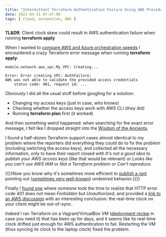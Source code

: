 ```yaml
---
title: "Intermittent Terraform Authentication Failure Using AWS Provider in a Vagrant VM"
date: 2021-03-31 07:47:00
tags: [ cloud, automation, AWS ]
---
```

**TL&DR**: Client clock skew could result in AWS authentication failure when running **terraform apply**

When I wanted to [compare AWS and Azure orchestration speeds](/2021/03/public-cloud-orchestration-speed/) I encountered a crazy Terraform error message when running **terraform apply**:

```
module.network.aws_vpc.My_VPC: Creating...

Error: Error creating VPC: AuthFailure: 
AWS was not able to validate the provided access credentials
	status code: 401, request id: ...
```

Obviously I did all the usual stuff before googling for a solution:
<!--more-->
* Changing my access keys (just in case, who knows)
* Checking whether the access keys work with AWS CLI (they did)
* Running **terraform plan** first (it worked)

And then something weird happened: when searching for the exact error message, I felt like I dropped straight into the [Wisdom of the Ancients](https://xkcd.com/979/).

I found a half-dozen Terraform support cases almost identical to my problem where the reporters did everything they could do to fix the problem (including switching the access keys), and collected all the necessary information, only to have their report closed with *It's not a good idea to publish your AWS access keys* (like that would be relevant) or *Looks like you can't use AWS IAM* or *Not a Terraform problem* or *Can't reproduce*.

{{<note>}}Now you know why it's sometimes more efficient to [publish a rant](/2020/12/ansible-config-sections/) pointing out ([sometimes very well-known](/2017/04/lets-drop-some-random-commands-shall-we/)) undesired behavior.{{</note>}}

Finally I [found one](https://github.com/hashicorp/terraform/issues/6566) where someone took the time to realize that HTTP error code 401 does *not* mean *Forbidden* but *Unauthorized*, and provided a [link to an AWS discussion](https://forums.aws.amazon.com/thread.jspa?threadID=175266) with an interesting conclusion: the real-time clock on your client might be out-of-sync.

Indeed I ran Terraform on a Vagrant/VirtualBox VM ([deployment recipe](https://github.com/ipspace/pubcloud/tree/master/install) in case you need it) that has been up for days, and it seems like its real-time clock drifted just enough for AWS authentication to fail. Restarting the VM (thus syncing its clock to the laptop clock) fixed the problem.
